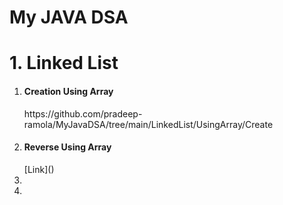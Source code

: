 <h1>My JAVA DSA </h1>

<h1>1. Linked List</h1>
<ol>
<li><h4>Creation Using Array</h4></li>https://github.com/pradeep-ramola/MyJavaDSA/tree/main/LinkedList/UsingArray/Create
<li><h4>Reverse Using Array</h4> </li>[Link]()
<li></li>
<li></li>
</ol>
 
